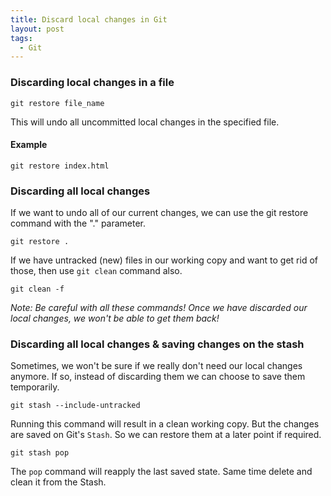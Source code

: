 ```yaml
---
title: Discard local changes in Git
layout: post
tags:
  - Git
---
```


### Discarding local changes in a file

	git restore file_name

This will undo all uncommitted local changes in the specified file.

#### Example

	git restore index.html

### Discarding all local changes

If we want to undo all of our current changes, we can use the git restore command with the "." parameter.

	git restore .

If we have untracked (new) files in our working copy and want to get rid of those, then use `git clean` command also.

	git clean -f

*Note: Be careful with all these commands! Once we have discarded our local changes, we won't be able to get them back!*

### Discarding all local changes & saving changes on the stash

Sometimes, we won't be sure if we really don't need our local changes anymore. If so, instead of discarding them we can choose to save them temporarily.

	git stash --include-untracked

Running this command will result in a clean working copy. But the changes are saved on Git's `Stash`. So we can restore them at a later point if required.

	git stash pop

The `pop` command will reapply the last saved state. Same time delete and clean it from the Stash.
